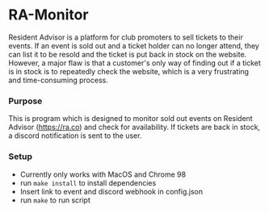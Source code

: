 # RA-Monitor
Resident Advisor is a platform for club promoters to sell tickets to their events. If an event is sold out and a ticket holder can no longer attend, they can list it to be resold and the ticket is put back in stock on the website. However, a major flaw is that a customer's only way of finding out if a ticket is in stock is to repeatedly check the website, which is a very frustrating and time-consuming process.
### Purpose
This is program which is designed to monitor sold out events on Resident Advisor (https://ra.co) and check for availability. If tickets are back in stock, a discord notification is sent to the user.

### Setup
- Currently only works with MacOS and Chrome 98
- run `make install` to install dependencies
- Insert link to event and discord webhook in config.json
- run `make` to run script

